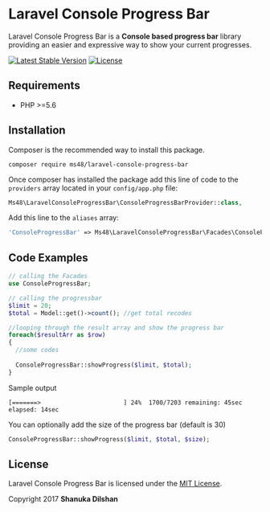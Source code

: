 # Laravel Console Progress Bar
Laravel Console Progress Bar is a **Console based progress bar** library providing an easier and expressive way to show your current progresses.

[![Latest Stable Version](https://poser.pugx.org/ms48/laravel-console-progress-bar/v/stable)](https://packagist.org/packages/ms48/laravel-console-progress-bar)
[![License](https://poser.pugx.org/ms48/laravel-console-progress-bar/license)](https://packagist.org/packages/ms48/laravel-console-progress-bar)

## Requirements

- PHP >=5.6

## Installation

Composer is the recommended way to install this package.

```
composer require ms48/laravel-console-progress-bar
```

Once composer has installed the package add this line of code to the `providers` array located in your `config/app.php` file:
```php
Ms48\LaravelConsoleProgressBar\ConsoleProgressBarProvider::class,
```
Add this line to the `aliases` array:
```php
'ConsoleProgressBar' => Ms48\LaravelConsoleProgressBar\Facades\ConsoleProgressBar::class,
```

## Code Examples

```php
// calling the Facades
use ConsoleProgressBar;

// calling the progressbar
$limit = 20;
$total = Model::get()->count(); //get total recodes

//looping through the result array and show the progress bar
foreach($resultArr as $row)
{
  //some codes
  
  ConsoleProgressBar::showProgress($limit, $total);
}
```
Sample output
```
[=======>                       ] 24%  1700/7203 remaining: 45sec elapsed: 14sec
```

You can optionally add the size of the progress bar (default is 30)
```php
ConsoleProgressBar::showProgress($limit, $total, $size);

```
## License

Laravel Console Progress Bar is licensed under the [MIT License](http://opensource.org/licenses/MIT).

Copyright 2017 **Shanuka Dilshan**
